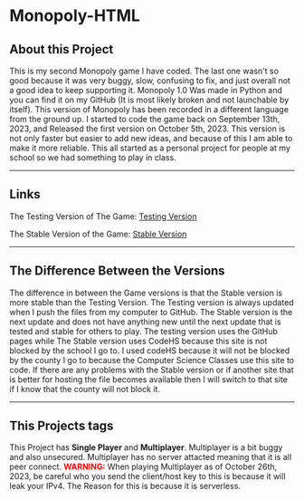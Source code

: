 # Monopoly-HTML
<h2>About this Project</h2>
<p>This is my second Monopoly game I have coded. The last one wasn't so good because it was very buggy, slow, confusing to fix, and just overall not a good idea to keep supporting it. Monopoly 1.0 Was made in Python and you can find it on my GitHub (It is most likely broken and not launchable by itself). This version of Monopoly has been recorded in a different language from the ground up. I started to code the game back on September 13th, 2023, and Released the first version on October 5th, 2023. This version is not only faster but easier to add new ideas, and because of this I am able to make it more reliable. This all started as a personal project for people at my school so we had something to play in class.</p>
<hr>
<h2>Links</h2>
<p>The Testing Version of The Game: <a href="https://dallas-boi.github.io/Monopoly-HTML/">Testing Version</a></p>
<p>The Stable Version of the Game: <a href="https://monopoly-7599415.codehs.me/index.html">Stable Version</a></p>
<hr>
<h2>The Difference Between the Versions</h2>
<p>The difference in between the Game versions is that the Stable version is more stable than the Testing Version. The Testing version is always updated when I push the files from my computer to GitHub. The Stable version is the next update and does not have anything new until the next update that is tested and stable for others to play. The testing version uses the GitHub pages while The Stable version uses CodeHS because this site is not blocked by the school I go to. I used codeHS because it will not be blocked by the county I go to because the Computer Science Classes use this site to code. If there are any problems with the Stable version or if another site that is better for hosting the file becomes available then I will switch to that site if I know that the county will not block it.</p>
<hr>
<h2>This Projects tags</h2>
<p>This Project has <b>Single Player</b> and <b>Multiplayer</b>. Multiplayer is a bit buggy and also unsecured. Multiplayer has no server attacted meaning that it is all peer connect. <b style="color:red;">WARNING:</b> When playing Multiplayer as of October 26th, 2023, be careful who you send the client/host key to this is because it will leak your IPv4. The Reason for this is because it is serverless.</p>